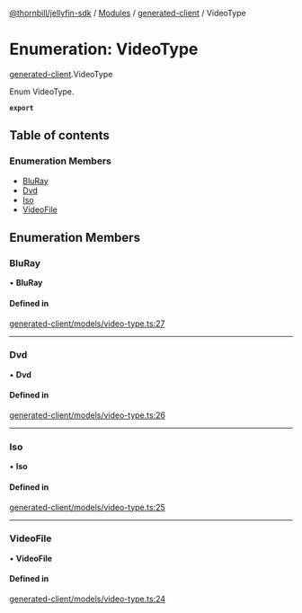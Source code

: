 [@thornbill/jellyfin-sdk](../README.md) / [Modules](../modules.md) / [generated-client](../modules/generated_client.md) / VideoType

# Enumeration: VideoType

[generated-client](../modules/generated_client.md).VideoType

Enum VideoType.

**`export`**

## Table of contents

### Enumeration Members

- [BluRay](generated_client.VideoType.md#bluray)
- [Dvd](generated_client.VideoType.md#dvd)
- [Iso](generated_client.VideoType.md#iso)
- [VideoFile](generated_client.VideoType.md#videofile)

## Enumeration Members

### BluRay

• **BluRay**

#### Defined in

[generated-client/models/video-type.ts:27](https://github.com/jellyfin/jellyfin-sdk-typescript/blob/fa599ae/src/generated-client/models/video-type.ts#L27)

___

### Dvd

• **Dvd**

#### Defined in

[generated-client/models/video-type.ts:26](https://github.com/jellyfin/jellyfin-sdk-typescript/blob/fa599ae/src/generated-client/models/video-type.ts#L26)

___

### Iso

• **Iso**

#### Defined in

[generated-client/models/video-type.ts:25](https://github.com/jellyfin/jellyfin-sdk-typescript/blob/fa599ae/src/generated-client/models/video-type.ts#L25)

___

### VideoFile

• **VideoFile**

#### Defined in

[generated-client/models/video-type.ts:24](https://github.com/jellyfin/jellyfin-sdk-typescript/blob/fa599ae/src/generated-client/models/video-type.ts#L24)

